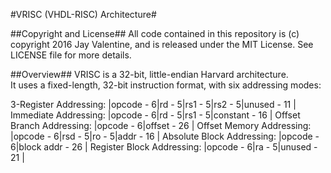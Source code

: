 #VRISC (VHDL-RISC) Architecture#

##Copyright and License##
All code contained in this repository is (c) copyright 2016 Jay Valentine, and is released under the MIT License.
See LICENSE file for more details.

##Overview##
VRISC is a 32-bit, little-endian Harvard architecture. <br>
It uses a fixed-length, 32-bit instruction format, with six addressing modes:

3-Register Addressing:      |opcode - 6|rd - 5|rs1 - 5|rs2 - 5|unused - 11	|
Immediate Addressing:       |opcode - 6|rd - 5|rs1 - 5|constant - 16		    |
Offset Branch Addressing:   |opcode - 6|offset - 26							            |
Offset Memory Addressing:   |opcode - 6|rsd - 5|ro - 5|addr - 16			      |
Absolute Block Addressing:  |opcode - 6|block addr - 26						          |
Register Block Addressing:  |opcode - 6|ra - 5|unused - 21				        	|
